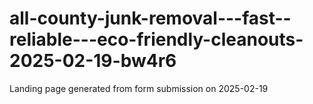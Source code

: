 # all-county-junk-removal---fast--reliable---eco-friendly-cleanouts-2025-02-19-bw4r6
Landing page generated from form submission on 2025-02-19
